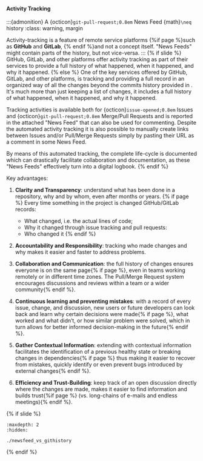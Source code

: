 #### Activity Tracking

:::{admonition} A {octicon}`git-pull-request;0.8em` News Feed {math}`\neq` <i class="fab fa-git"></i> history
:class: warning, margin

Activity-tracking is a feature of remote service platforms {%if page %}such as <i class="fab fa-github"></i> **GitHub** and <i class="fab fa-gitlab"></i> **GitLab**, {% endif %}and not a <i class="fab fa-git"></i> concept itself.
"News Feeds" might contain parts of the <i class="fab fa-git"></i> history, but not vice-versa.
:::
{% if slide %}
GitHub, GitLab, and other platforms offer activity tracking as part of their services to provide a full history of what happened, when it happened, and why it happened.
{% else %}
One of the key services offered by  <i class="fab fa-github"></i>GitHub,  <i class="fab fa-gitlab"></i>GitLab, and other platforms, is tracking and providing a full record in an organized way of all the changes beyond the commits history provided in <i class="fab fa-git"></i>.
It's much more than just keeping a list of changes, it includes a full history of what happened, when it happened, and why it happened. 

Tracking activities is available both for {octicon}`issue-opened;0.8em` Issues and {octicon}`git-pull-request;0.8em` Merge/Pull Requests and is reported in the attached "News Feed" that can also be used for commenting.
Despite the automated activity tracking it is also possible to manually create links between Issues and/or Pull/Merge Requests simply by pasting their URL as a comment in some News Feed. 

By means of this automated tracking, the complete life-cycle is documented which can drastically facilitate collaboration and documentation, as these "News Feeds" effectively turn into a digital logbook.
{% endif %}


Key advantages:

1. **Clarity and Transparency**: understand what has been done in a repository, why and by whom, even after months or years.
{% if page %}
   Every time something in the project is changed GitHub/GitLab records:
    
   - What changed, i.e. the actual lines of code;
   - Why it changed through issue tracking and pull requests:
   - Who changed it
{% endif %}
1. **Accountability and Responsibility**: tracking who made changes and why makes it easier and faster to address problems.

1. **Collaboration and Communication**: the full history of changes ensures everyone is on the same page{% if page %}, even in teams working remotely or in different time zones.
The Pull/Merge Request system encourages discussions and reviews within a team or a wider community{% endif %}. 

1. **Continuous learning and preventing mistakes**: with a record of every issue, change, and discussion, new users or future developers can look back and learn why certain decisions were made{% if page %}, what worked and what didn’t, or how similar problem were solved, which in turn allows for better informed decision-making in the future{% endif %}.

1. **Gather Contextual Information**: extending <i class="fab fa-git"></i> with contextual information facilitates the identification of a previous healthy state or breaking changes in dependencies{% if page %} thus making it easier to recover from mistakes, quickly identify or even prevent bugs introduced by external changes{% endif %}.

1. **Efficiency and Trust-Building**: keep track of an open discussion directly where the changes are made, makes it easier to find information and builds trust{%if page %} (vs. long-chains of e-mails and endless meetings){% endif %}.

{% if slide %}
<!-- BUILDING THE SLIDES -->
```{toctree}
:maxdepth: 2
:hidden:

./newsfeed_vs_githistory
```
{% endif %}
